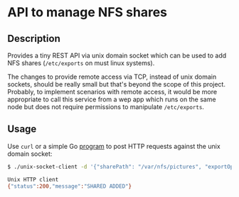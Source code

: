 # API to manage NFS shares

## Description

Provides a tiny REST API via unix domain socket which can be used to add NFS shares (`/etc/exports` on must linux systems).

The changes to provide remote access via TCP, instead of unix domain sockets, should be really small but that's beyond the scope of this project. Probably, to implement scenarios with remote access, it would be more appropriate to call this service from a wep app which runs on the same node but does not require permissions to manipulate `/etc/exports`.


## Usage

Use `curl` or a simple Go [program](https://gist.github.com/teknoraver/5ffacb8757330715bcbcc90e6d46ac74) to post HTTP requests against the unix domain socket:

```bash
$ ./unix-socket-client -d '{"sharePath": "/var/nfs/pictures", "exportOptions": {"clients": ["192.168.1.110", "192.168.1.112"], "rw": true, "sync": true, "noSubtreeCheck": true}, "mkDir":true, "dirOwnerUid":33, "dirOwnerGid":33}' /path/to/socket /shares

Unix HTTP client
{"status":200,"message":"SHARED ADDED"}
```
